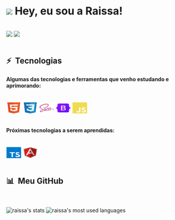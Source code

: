 <h1 align="left"><img src="https://raw.githubusercontent.com/kaueMarques/kaueMarques/master/hi.gif" width="30px"> Hey, eu sou a Raissa!</h1>

<br>

<div style="display: center" width="100%">
  <a href = "mailto:ra.sanf@gmail.com"><img src="https://img.shields.io/badge/-ra.sanf@gmail.com-de4032?style=for-the-badge&logo=gmail&logoColor=white" target="_blank"></a>
  <a href="https://www.linkedin.com/in/rasanf/" target="_blank"><img src="https://img.shields.io/badge/-Raissa Ishida Sanfelice-%230077B5?style=for-the-badge&logo=linkedin&logoColor=white" target="_blank"></a>
</div>

<br>

## ⚡ &nbsp;Tecnologias

<h4>Algumas das tecnologias e ferramentas que venho estudando e aprimorando:</h4>
<div style="display: inline_block"><br>
  <img align="center" alt="Raissa-HTML" height="30" width="40" src="https://raw.githubusercontent.com/devicons/devicon/master/icons/html5/html5-original.svg">
  <img align="center" alt="Raissa-CSS" height="30" width="40" src="https://raw.githubusercontent.com/devicons/devicon/master/icons/css3/css3-original.svg">
  <img align="center" alt="Raissa-Sass" height="30" width="40" src="https://github.com/devicons/devicon/blob/master/icons/sass/sass-original.svg">
  <img align="center" alt="Raissa-Bootstrap" height="30" width="40" src="https://github.com/devicons/devicon/blob/master/icons/bootstrap/bootstrap-original.svg">
  <img align="center" alt="Raissa-Js" height="30" width="40" src="https://raw.githubusercontent.com/devicons/devicon/master/icons/javascript/javascript-plain.svg">
</div>

<br>

<h4>Próximas tecnologias a serem aprendidas:</h4>
<div style="display: inline_block"><br>
  <img align="center" alt="Raissa-TypeScript" height="30" width="40" src="https://github.com/devicons/devicon/blob/master/icons/typescript/typescript-original.svg">
  <img align="center" alt="Raissa-Angular" height="30" width="40" src="https://github.com/devicons/devicon/blob/master/icons/angularjs/angularjs-original.svg">
</div>

<br>

## 📊 &nbsp;Meu GitHub
<br>

<p align="left">
<img width="490em" src="https://github-readme-stats.vercel.app/api?username=rasanf&show_icons=true&theme=tokyonight&count_private=true&include_all_commits=true" alt="raissa's stats"/>
<img width="410em" src="https://github-readme-stats.vercel.app/api/top-langs/?username=rasanf&layout=compact&theme=tokyonight&langs_count=6" alt="raissa's most used languages"/>
</p>

<br>






<!--
**rasanf/rasanf** is a ✨ _special_ ✨ repository because its `README.md` (this file) appears on your GitHub profile.

Here are some ideas to get you started:

- 🔭 I’m currently working on ...
- 🌱 I’m currently learning ...
- 👯 I’m looking to collaborate on ...
- 🤔 I’m looking for help with ...
- 💬 Ask me about ...
- 📫 How to reach me: ...
- 😄 Pronouns: ...
- ⚡ Fun fact: ...
-->
